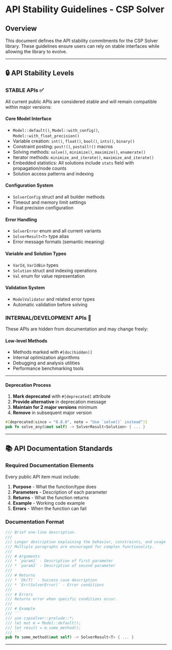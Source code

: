 # API Stability Guidelines - CSP Solver

## Overview

This document defines the API stability commitments for the CSP Solver library. These guidelines ensure users can rely on stable interfaces while allowing the library to evolve.

---

## 🔒 **API Stability Levels**

### **STABLE APIs** ✅
All current public APIs are considered stable and will remain compatible within major versions:

#### **Core Model Interface**
- `Model::default()`, `Model::with_config()`, `Model::with_float_precision()`
- Variable creation: `int()`, `float()`, `bool()`, `ints()`, `binary()`
- Constraint posting: `post!()`, `postall!()` macros
- Solving methods: `solve()`, `minimize()`, `maximize()`, `enumerate()`
- Iterator methods: `minimize_and_iterate()`, `maximize_and_iterate()`
- Embedded statistics: All solutions include `stats` field with propagation/node counts
- Solution access patterns and indexing

#### **Configuration System**
- `SolverConfig` struct and all builder methods
- Timeout and memory limit settings  
- Float precision configuration

#### **Error Handling**
- `SolverError` enum and all current variants
- `SolverResult<T>` type alias
- Error message formats (semantic meaning)

#### **Variable and Solution Types**
- `VarId`, `VarIdBin` types
- `Solution` struct and indexing operations
- `Val` enum for value representation

#### **Validation System**
- `ModelValidator` and related error types
- Automatic validation before solving

### **INTERNAL/DEVELOPMENT APIs** 🔧
These APIs are hidden from documentation and may change freely:

#### **Low-level Methods**
- Methods marked with `#[doc(hidden)]`
- Internal optimization algorithms
- Debugging and analysis utilities
- Performance benchmarking tools

---




#### **Deprecation Process**
1. **Mark deprecated** with `#[deprecated]` attribute
2. **Provide alternative** in deprecation message
3. **Maintain for 2 major versions** minimum
4. **Remove** in subsequent major version

```rust
#[deprecated(since = "0.8.0", note = "Use `solve()` instead")]
pub fn solve_any(&mut self) -> SolverResult<Solution> { ... }
```

---

## 📚 **API Documentation Standards**

### **Required Documentation Elements**
Every public API item must include:

1. **Purpose** - What the function/type does
2. **Parameters** - Description of each parameter
3. **Returns** - What the function returns
4. **Example** - Working code example
5. **Errors** - When the function can fail

### **Documentation Format**
```rust
/// Brief one-line description.
/// 
/// Longer description explaining the behavior, constraints, and usage patterns.
/// Multiple paragraphs are encouraged for complex functionality.
///
/// # Arguments
/// * `param1` - Description of first parameter
/// * `param2` - Description of second parameter
///
/// # Returns
/// * `Ok(T)` - Success case description
/// * `Err(SolverError)` - Error conditions
///
/// # Errors
/// Returns error when specific conditions occur.
///
/// # Example
/// ```
/// use cspsolver::prelude::*;
/// let mut m = Model::default();
/// let result = m.some_method();
/// ```
pub fn some_method(&mut self) -> SolverResult<T> { ... }
```

---

